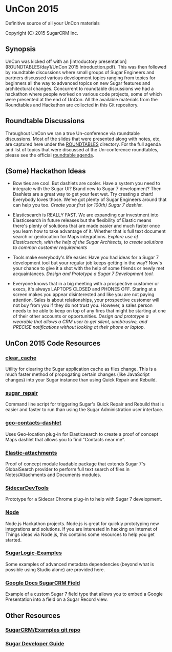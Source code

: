 # UnCon 2015
Definitive source of all your UnCon materials

Copyright (C) 2015 SugarCRM Inc.

## Synopsis
UnCon was kicked off with an [introductory presentation](ROUNDTABLES/day1/UnCon 2015 Introduction.pdf).  This was then followed by roundtable discussions where small groups of Sugar Engineers and partners discussed various development topics ranging from topics for beginners all the way to advanced topics on new Sugar features and architectural changes.  Concurrent to roundtable discussions we had a hackathon where people worked on various code projects, some of which were presented at the end of UnCon.  All the available materials from the Roundtables and Hackathon are collected in this Git repository.

## Roundtable Discussions
Throughout UnCon we ran a true Un-conference via roundtable discussions.  Most of the slides that were presented along with notes, etc, are captured here under the [ROUNDTABLES](ROUNDTABLES/) directory.  For the full agenda and list of topics that were discussed at the Un-conference roundtables, please see the official [roundtable agenda](http://bit.ly/uncon2015agenda).

## (Some) Hackathon Ideas

- Bow ties are cool.  But dashlets are cooler.  Have a system you need to integrate with the Sugar UI?  Brand new to Sugar 7 development?  Then Dashlets are a great way to get your feet wet.  Try creating a chart!  Everybody loves those.  We've got plenty of Sugar Engineers around that can help you too.  *Create your first (or 100th) Sugar 7 dashlet.*

- Elasticsearch is REALLY FAST.  We are expanding our investment into Elasticsearch in future releases but the flexibility of Elastic means there's plenty of solutions that are made easier and much faster once you learn how to take advantage of it.  Whether that is full text document search or geolocation for Maps integrations.  *Explore use of Elasticsearch, with the help of the Sugar Architects, to create solutions to common customer requirements*

- Tools make everybody's life easier.  Have you had ideas for a Sugar 7 development tool but your regular job keeps getting in the way?  Now's your chance to give it a shot with the help of some friends or newly met acquaintances.  *Design and Prototype a Sugar 7 Development tool.*

- Everyone knows that in a big meeting with a prospective customer or execs, it's always LAPTOPS CLOSED and PHONES OFF.  Staring at a screen makes you appear disinterested and like you are not paying attention.  Sales is about relationships, your prospective customer will not buy from you if they do not trust you.  However, a sales person needs to be able to keep on top of any fires that might be starting at one of their other accounts or opportunities.  *Design and prototype a wearable that allows a CRM user to get silent, unobtrusive, and PRECISE notifications without looking at their phone or laptop.*

## UnCon 2015 Code Resources

### [clear_cache](clear_cache/)
Utility for clearing the Sugar application cache as files change.  This is a much faster method of propogating certain changes (like JavaScript changes) into your Sugar instance than using Quick Repair and Rebuild.

### [sugar_repair](sugar_repair/)
Command line script for triggering Sugar's Quick Repair and Rebuild that is easier and faster to run than using the Sugar Administration user interface.

### [geo-contacts-dashlet](geo-contacts-dashlet/)
Uses Geo-location plug-in for Elasticsearch to create a proof of concept Maps dashlet that allows you to find "Contacts near me".

### [Elastic-attachments](elastic-attachments/)
Proof of concept module loadable package that extends Sugar 7's GlobalSearch provider to perform full text search of files in Notes/Attachments and Documents modules.

### [SidecarDevTools](https://github.com/sugarcrm/SidecarDevTools)
Prototype for a Sidecar Chrome plug-in to help with Sugar 7 development.  

### [Node](node/)
Node.js Hackathon projects.  Node.js is great for quickly prototyping new integrations and solutions.  If you are interested in hacking on Internet of Things ideas via Node.js, this contains some resources to help you get started.

### [SugarLogic-Examples](sugarlogic-examples/)
Some examples of advanced metadata dependencies (beyond what is possible using Studio alone) are provided here.  

### [Google Docs SugarCRM Field](googleSlideSugarField/)
Example of a custom Sugar 7 field type that allows you to embed a Google Presentation into a field on a Sugar Record view.

## Other Resources

### [SugarCRM/Examples git repo](https://github.com/sugarcrm/examples)


### [Sugar Developer Guide](http://support.sugarcrm.com/02_Documentation/04_Sugar_Developer/)



